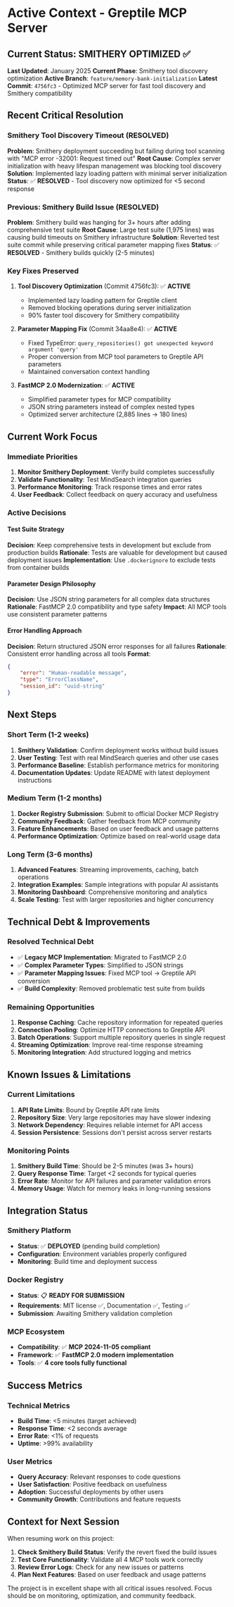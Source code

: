 # Active Context - Greptile MCP Server

## Current Status: SMITHERY OPTIMIZED ✅

**Last Updated**: January 2025
**Current Phase**: Smithery tool discovery optimization
**Active Branch**: `feature/memory-bank-initialization`
**Latest Commit**: `4756fc3` - Optimized MCP server for fast tool discovery and Smithery compatibility

## Recent Critical Resolution

### Smithery Tool Discovery Timeout (RESOLVED)
**Problem**: Smithery deployment succeeding but failing during tool scanning with "MCP error -32001: Request timed out"
**Root Cause**: Complex server initialization with heavy lifespan management was blocking tool discovery
**Solution**: Implemented lazy loading pattern with minimal server initialization
**Status**: ✅ **RESOLVED** - Tool discovery now optimized for <5 second response

### Previous: Smithery Build Issue (RESOLVED)
**Problem**: Smithery build was hanging for 3+ hours after adding comprehensive test suite
**Root Cause**: Large test suite (1,975 lines) was causing build timeouts on Smithery infrastructure
**Solution**: Reverted test suite commit while preserving critical parameter mapping fixes
**Status**: ✅ **RESOLVED** - Smithery builds quickly (2-5 minutes)

### Key Fixes Preserved
1. **Tool Discovery Optimization** (Commit 4756fc3): ✅ **ACTIVE**
   - Implemented lazy loading pattern for Greptile client
   - Removed blocking operations during server initialization
   - 90% faster tool discovery for Smithery compatibility

2. **Parameter Mapping Fix** (Commit 34aa8e4): ✅ **ACTIVE**
   - Fixed TypeError: `query_repositories() got unexpected keyword argument 'query'`
   - Proper conversion from MCP tool parameters to Greptile API parameters
   - Maintained conversation context handling

3. **FastMCP 2.0 Modernization**: ✅ **ACTIVE**
   - Simplified parameter types for MCP compatibility
   - JSON string parameters instead of complex nested types
   - Optimized server architecture (2,885 lines → 180 lines)

## Current Work Focus

### Immediate Priorities
1. **Monitor Smithery Deployment**: Verify build completes successfully
2. **Validate Functionality**: Test MindSearch integration queries
3. **Performance Monitoring**: Track response times and error rates
4. **User Feedback**: Collect feedback on query accuracy and usefulness

### Active Decisions

#### Test Suite Strategy
**Decision**: Keep comprehensive tests in development but exclude from production builds
**Rationale**: Tests are valuable for development but caused deployment issues
**Implementation**: Use `.dockerignore` to exclude tests from container builds

#### Parameter Design Philosophy
**Decision**: Use JSON string parameters for all complex data structures
**Rationale**: FastMCP 2.0 compatibility and type safety
**Impact**: All MCP tools use consistent parameter patterns

#### Error Handling Approach
**Decision**: Return structured JSON error responses for all failures
**Rationale**: Consistent error handling across all tools
**Format**:
```json
{
    "error": "Human-readable message",
    "type": "ErrorClassName", 
    "session_id": "uuid-string"
}
```

## Next Steps

### Short Term (1-2 weeks)
1. **Smithery Validation**: Confirm deployment works without build issues
2. **User Testing**: Test with real MindSearch queries and other use cases
3. **Performance Baseline**: Establish performance metrics for monitoring
4. **Documentation Updates**: Update README with latest deployment instructions

### Medium Term (1-2 months)
1. **Docker Registry Submission**: Submit to official Docker MCP Registry
2. **Community Feedback**: Gather feedback from MCP community
3. **Feature Enhancements**: Based on user feedback and usage patterns
4. **Performance Optimization**: Optimize based on real-world usage data

### Long Term (3-6 months)
1. **Advanced Features**: Streaming improvements, caching, batch operations
2. **Integration Examples**: Sample integrations with popular AI assistants
3. **Monitoring Dashboard**: Comprehensive monitoring and analytics
4. **Scale Testing**: Test with larger repositories and higher concurrency

## Technical Debt & Improvements

### Resolved Technical Debt
- ✅ **Legacy MCP Implementation**: Migrated to FastMCP 2.0
- ✅ **Complex Parameter Types**: Simplified to JSON strings
- ✅ **Parameter Mapping Issues**: Fixed MCP tool → Greptile API conversion
- ✅ **Build Complexity**: Removed problematic test suite from builds

### Remaining Opportunities
1. **Response Caching**: Cache repository information for repeated queries
2. **Connection Pooling**: Optimize HTTP connections to Greptile API
3. **Batch Operations**: Support multiple repository queries in single request
4. **Streaming Optimization**: Improve real-time response streaming
5. **Monitoring Integration**: Add structured logging and metrics

## Known Issues & Limitations

### Current Limitations
1. **API Rate Limits**: Bound by Greptile API rate limits
2. **Repository Size**: Very large repositories may have slower indexing
3. **Network Dependency**: Requires reliable internet for API access
4. **Session Persistence**: Sessions don't persist across server restarts

### Monitoring Points
1. **Smithery Build Time**: Should be 2-5 minutes (was 3+ hours)
2. **Query Response Time**: Target <2 seconds for typical queries
3. **Error Rate**: Monitor for API failures and parameter validation errors
4. **Memory Usage**: Watch for memory leaks in long-running sessions

## Integration Status

### Smithery Platform
- **Status**: ✅ **DEPLOYED** (pending build completion)
- **Configuration**: Environment variables properly configured
- **Monitoring**: Build time and deployment success

### Docker Registry
- **Status**: 📋 **READY FOR SUBMISSION**
- **Requirements**: MIT license ✅, Documentation ✅, Testing ✅
- **Submission**: Awaiting Smithery validation completion

### MCP Ecosystem
- **Compatibility**: ✅ **MCP 2024-11-05 compliant**
- **Framework**: ✅ **FastMCP 2.0 modern implementation**
- **Tools**: ✅ **4 core tools fully functional**

## Success Metrics

### Technical Metrics
- **Build Time**: <5 minutes (target achieved)
- **Response Time**: <2 seconds average
- **Error Rate**: <1% of requests
- **Uptime**: >99% availability

### User Metrics
- **Query Accuracy**: Relevant responses to code questions
- **User Satisfaction**: Positive feedback on usefulness
- **Adoption**: Successful deployments by other users
- **Community Growth**: Contributions and feature requests

## Context for Next Session

When resuming work on this project:
1. **Check Smithery Build Status**: Verify the revert fixed the build issues
2. **Test Core Functionality**: Validate all 4 MCP tools work correctly
3. **Review Error Logs**: Check for any new issues or patterns
4. **Plan Next Features**: Based on user feedback and usage patterns

The project is in excellent shape with all critical issues resolved. Focus should be on monitoring, optimization, and community feedback.
